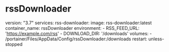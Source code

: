 # rssDownloader

version: "3.7"
services:
   rss-downloader:
    image: rss-downloader:latest
    container_name: rssDownloader
    environment:
     - RSS_FEED_URL: 'https://example.com/rss'
     - DOWNLOAD_DIR: '/downloads'
    volumes:
      - /portainer/Files/AppData/Config/rssDownloader:/downloads
    restart: unless-stopped
